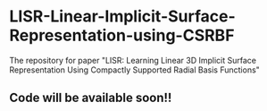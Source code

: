 # LISR-Linear-Implicit-Surface-Representation-using-CSRBF
The repository for paper "LISR: Learning Linear 3D Implicit Surface Representation Using Compactly Supported Radial Basis Functions"

## Code will be available soon!!
